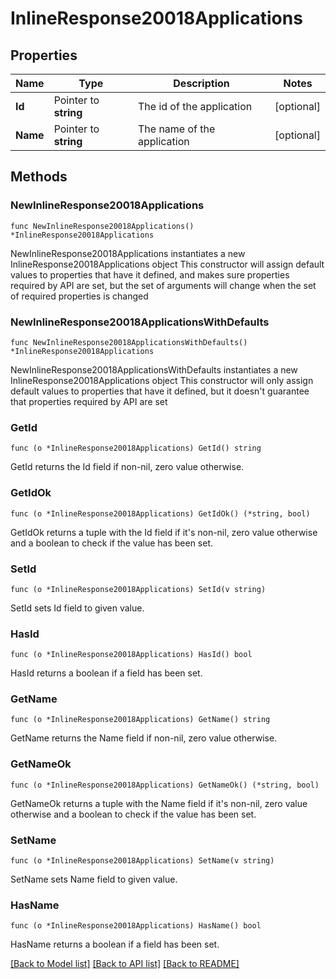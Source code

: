 # InlineResponse20018Applications

## Properties

Name | Type | Description | Notes
------------ | ------------- | ------------- | -------------
**Id** | Pointer to **string** | The id of the application | [optional] 
**Name** | Pointer to **string** | The name of the application | [optional] 

## Methods

### NewInlineResponse20018Applications

`func NewInlineResponse20018Applications() *InlineResponse20018Applications`

NewInlineResponse20018Applications instantiates a new InlineResponse20018Applications object
This constructor will assign default values to properties that have it defined,
and makes sure properties required by API are set, but the set of arguments
will change when the set of required properties is changed

### NewInlineResponse20018ApplicationsWithDefaults

`func NewInlineResponse20018ApplicationsWithDefaults() *InlineResponse20018Applications`

NewInlineResponse20018ApplicationsWithDefaults instantiates a new InlineResponse20018Applications object
This constructor will only assign default values to properties that have it defined,
but it doesn't guarantee that properties required by API are set

### GetId

`func (o *InlineResponse20018Applications) GetId() string`

GetId returns the Id field if non-nil, zero value otherwise.

### GetIdOk

`func (o *InlineResponse20018Applications) GetIdOk() (*string, bool)`

GetIdOk returns a tuple with the Id field if it's non-nil, zero value otherwise
and a boolean to check if the value has been set.

### SetId

`func (o *InlineResponse20018Applications) SetId(v string)`

SetId sets Id field to given value.

### HasId

`func (o *InlineResponse20018Applications) HasId() bool`

HasId returns a boolean if a field has been set.

### GetName

`func (o *InlineResponse20018Applications) GetName() string`

GetName returns the Name field if non-nil, zero value otherwise.

### GetNameOk

`func (o *InlineResponse20018Applications) GetNameOk() (*string, bool)`

GetNameOk returns a tuple with the Name field if it's non-nil, zero value otherwise
and a boolean to check if the value has been set.

### SetName

`func (o *InlineResponse20018Applications) SetName(v string)`

SetName sets Name field to given value.

### HasName

`func (o *InlineResponse20018Applications) HasName() bool`

HasName returns a boolean if a field has been set.


[[Back to Model list]](../README.md#documentation-for-models) [[Back to API list]](../README.md#documentation-for-api-endpoints) [[Back to README]](../README.md)



